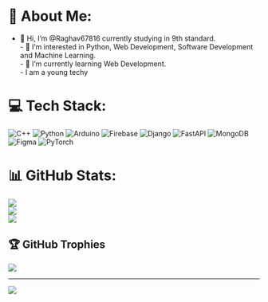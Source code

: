 # 💫 About Me:
- 👋 Hi, I’m @Raghav67816 currently studying in 9th standard.<br>- 👀 I’m interested in Python, Web Development, Software Development and Machine Learning.<br>- 🌱 I’m currently learning Web Development.<br>- I am a young techy


# 💻 Tech Stack:
![C++](https://img.shields.io/badge/c++-%2300599C.svg?style=for-the-badge&logo=c%2B%2B&logoColor=white) ![Python](https://img.shields.io/badge/python-3670A0?style=for-the-badge&logo=python&logoColor=ffdd54) ![Arduino](https://img.shields.io/badge/-Arduino-00979D?style=for-the-badge&logo=Arduino&logoColor=white) ![Firebase](https://img.shields.io/badge/firebase-%23039BE5.svg?style=for-the-badge&logo=firebase) ![Django](https://img.shields.io/badge/django-%23092E20.svg?style=for-the-badge&logo=django&logoColor=white) ![FastAPI](https://img.shields.io/badge/FastAPI-005571?style=for-the-badge&logo=fastapi) ![MongoDB](https://img.shields.io/badge/MongoDB-%234ea94b.svg?style=for-the-badge&logo=mongodb&logoColor=white) 	![Figma](https://img.shields.io/badge/figma-%23F24E1E.svg?style=for-the-badge&logo=figma&logoColor=white) ![PyTorch](https://img.shields.io/badge/PyTorch-%23EE4C2C.svg?style=for-the-badge&logo=PyTorch&logoColor=white)
# 📊 GitHub Stats:
![](https://github-readme-stats.vercel.app/api?username=Raghav67816&theme=dark&hide_border=false&include_all_commits=false&count_private=false)<br/>
![](https://github-readme-streak-stats.herokuapp.com/?user=Raghav67816&theme=dark&hide_border=false)<br/>
![](https://github-readme-stats.vercel.app/api/top-langs/?username=Raghav67816&theme=dark&hide_border=false&include_all_commits=false&count_private=false&layout=compact)

## 🏆 GitHub Trophies
![](https://github-profile-trophy.vercel.app/?username=Raghav67816&theme=radical&no-frame=false&no-bg=true&margin-w=4)

---
[![](https://visitcount.itsvg.in/api?id=Raghav67816&icon=0&color=0)](https://visitcount.itsvg.in)

<!-- Proudly created with GPRM ( https://gprm.itsvg.in ) -->
